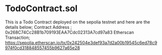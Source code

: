 # TodoContract.sol
This is a Todo Contract deployed on the sepolia testnet  and here are the details below;
Contract Address ; 0x268C74Cc28B1b709193EAA7Cdc02313A7cd97a83
Etherscan Transaction; https://sepolia.etherscan.io/tx/0x242504e3def93a7d2a00b19545c6ed78c9974f0cd318848557455b9627a65e28
